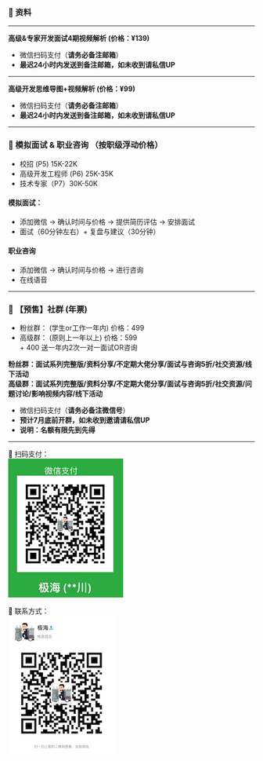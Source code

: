 ### ️🌟 资料
------
**高级&专家开发面试4期视频解析 (价格：¥139)**
- 微信扫码支付（**请务必备注邮箱**） 
- **最迟24小时内发送到备注邮箱，如未收到请私信UP**

------
**高级开发思维导图+视频解析 (价格：¥99)**
- 微信扫码支付（**请务必备注邮箱**） 
- **最迟24小时内发送到备注邮箱，如未收到请私信UP**

------
###  🌟 模拟面试 & 职业咨询 （按职级浮动价格）
- 校招 (P5)  15K-22K <br>
- 高级开发工程师 (P6) 25K-35K <br>
- 技术专家（P7）30K-50K <br>

#### 模拟面试：
- 添加微信 -> 确认时间与价格 -> 提供简历评估 -> 安排面试
- 面试（60分钟左右）+ 复盘与建议（30分钟）

#### 职业咨询
- 添加微信 -> 确认时间与价格 -> 进行咨询
- 在线语音

------

###  🌟 【预售】社群 (年票)
- 粉丝群： (学生or工作一年内)  价格：499 <br>
- 高级群： (原则上一年以上) 价格：599 <br> 
       + 400 送一年内2次一对一面试OR咨询

**粉丝群：面试系列完整版/资料分享/不定期大佬分享/面试与咨询5折/社交资源/线下活动** <br>
**高级群：面试系列完整版/资料分享/不定期大佬分享/面试与咨询5折/社交资源/问题讨论/影响视频内容/线下活动**

- 微信扫码支付（**请务必备注微信号**） 
- **预计7月底前开群，如未收到邀请请私信UP**
- **说明：名额有限先到先得**

------
🌟 扫码支付：<br>
![Pay](img/PaymentCode.jpeg)

🌟 联系方式： <br>
![weChat](img/weChat.jpeg)
